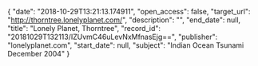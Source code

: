 {
  "date": "2018-10-29T13:21:13.174911", 
  "open_access": false, 
  "target_url": "http://thorntree.lonelyplanet.com/", 
  "description": "", 
  "end_date": null, 
  "title": "Lonely Planet, Thorntree", 
  "record_id": "20181029T132113/IZUvmC46uLevNxMfnasEjg==", 
  "publisher": "lonelyplanet.com", 
  "start_date": null, 
  "subject": "Indian Ocean Tsunami December 2004"
}

